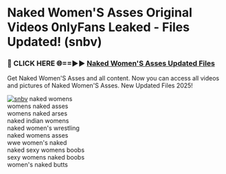 # Naked Women'S Asses Original Videos 0nlyFans Leaked - Files Updated! (snbv)

<h3>🔴 CLICK HERE 🌐==►► <a href="https://tinyurl.com/up5wt9bj" rel="nofollow">Naked Women'S Asses Updated Files</a></h3>

Get Naked Women'S Asses and all content. Now you can access all videos and pictures of Naked Women'S Asses. New Updated Files 2025!

[![snbv](https://i.imgur.com/ABiUzMV.gif)](https://tinyurl.com/up5wt9bj)
naked womens<br>
womens naked asses<br>
womens naked arses<br>
naked indian womens<br>
naked women's wrestling<br>
naked womens asses<br>
wwe women's naked<br>
naked sexy womens boobs<br>
sexy womens naked boobs<br>
women's naked butts